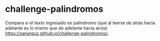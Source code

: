 # challenge-palindromos
Compara si el texto ingresado es palindromo (que al leerse de atrás hacia adelante es lo mismo que de adelante hacia atrás) 
https://sanarguz.github.io/challenge-palindromos/.
